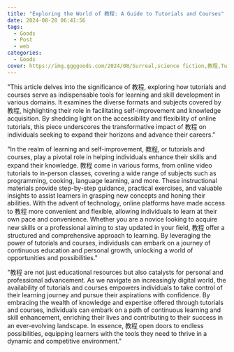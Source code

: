 ```yaml
---
title: "Exploring the World of 教程: A Guide to Tutorials and Courses"
date: 2024-08-28 06:41:56
tags:
  - Goods
  - Post
  - web
categories:
  - Goods
cover: https://img.ggggoods.com/2024/08/Surreal,science fiction,教程,Tutorial,technology,tech,diagrams,renderings,colors_20240830_00001_.png
---
```


"This article delves into the significance of 教程, exploring how tutorials and courses serve as indispensable tools for learning and skill development in various domains. It examines the diverse formats and subjects covered by 教程, highlighting their role in facilitating self-improvement and knowledge acquisition. By shedding light on the accessibility and flexibility of online tutorials, this piece underscores the transformative impact of 教程 on individuals seeking to expand their horizons and advance their careers."

"In the realm of learning and self-improvement, 教程, or tutorials and courses, play a pivotal role in helping individuals enhance their skills and expand their knowledge. 教程 come in various forms, from online video tutorials to in-person classes, covering a wide range of subjects such as programming, cooking, language learning, and more. These instructional materials provide step-by-step guidance, practical exercises, and valuable insights to assist learners in grasping new concepts and honing their abilities. With the advent of technology, online platforms have made access to 教程 more convenient and flexible, allowing individuals to learn at their own pace and convenience. Whether you are a novice looking to acquire new skills or a professional aiming to stay updated in your field, 教程 offer a structured and comprehensive approach to learning. By leveraging the power of tutorials and courses, individuals can embark on a journey of continuous education and personal growth, unlocking a world of opportunities and possibilities."

"教程 are not just educational resources but also catalysts for personal and professional advancement. As we navigate an increasingly digital world, the availability of tutorials and courses empowers individuals to take control of their learning journey and pursue their aspirations with confidence. By embracing the wealth of knowledge and expertise offered through tutorials and courses, individuals can embark on a path of continuous learning and skill enhancement, enriching their lives and contributing to their success in an ever-evolving landscape. In essence, 教程 open doors to endless possibilities, equipping learners with the tools they need to thrive in a dynamic and competitive environment."
